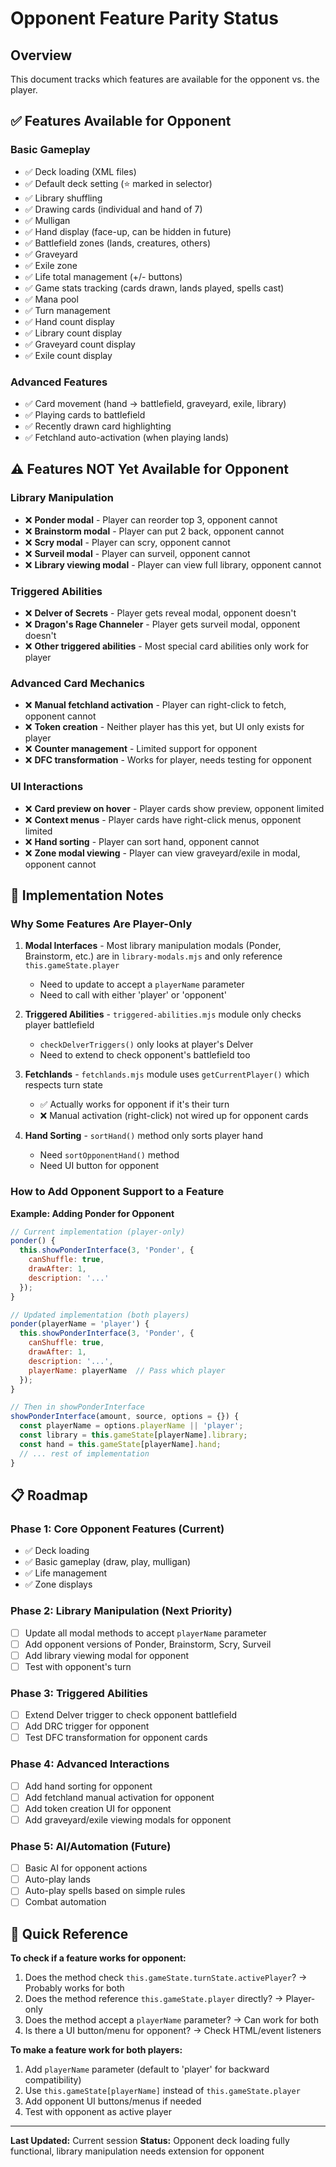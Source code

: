 # Opponent Feature Parity Status

## Overview
This document tracks which features are available for the opponent vs. the player.

## ✅ Features Available for Opponent

### Basic Gameplay
- ✅ Deck loading (XML files)
- ✅ Default deck setting (⭐ marked in selector)
- ✅ Library shuffling
- ✅ Drawing cards (individual and hand of 7)
- ✅ Mulligan
- ✅ Hand display (face-up, can be hidden in future)
- ✅ Battlefield zones (lands, creatures, others)
- ✅ Graveyard
- ✅ Exile zone
- ✅ Life total management (+/- buttons)
- ✅ Game stats tracking (cards drawn, lands played, spells cast)
- ✅ Mana pool
- ✅ Turn management
- ✅ Hand count display
- ✅ Library count display
- ✅ Graveyard count display
- ✅ Exile count display

### Advanced Features
- ✅ Card movement (hand → battlefield, graveyard, exile, library)
- ✅ Playing cards to battlefield
- ✅ Recently drawn card highlighting
- ✅ Fetchland auto-activation (when playing lands)

## ⚠️ Features NOT Yet Available for Opponent

### Library Manipulation
- ❌ **Ponder modal** - Player can reorder top 3, opponent cannot
- ❌ **Brainstorm modal** - Player can put 2 back, opponent cannot
- ❌ **Scry modal** - Player can scry, opponent cannot
- ❌ **Surveil modal** - Player can surveil, opponent cannot
- ❌ **Library viewing modal** - Player can view full library, opponent cannot

### Triggered Abilities
- ❌ **Delver of Secrets** - Player gets reveal modal, opponent doesn't
- ❌ **Dragon's Rage Channeler** - Player gets surveil modal, opponent doesn't
- ❌ **Other triggered abilities** - Most special card abilities only work for player

### Advanced Card Mechanics
- ❌ **Manual fetchland activation** - Player can right-click to fetch, opponent cannot
- ❌ **Token creation** - Neither player has this yet, but UI only exists for player
- ❌ **Counter management** - Limited support for opponent
- ❌ **DFC transformation** - Works for player, needs testing for opponent

### UI Interactions
- ❌ **Card preview on hover** - Player cards show preview, opponent limited
- ❌ **Context menus** - Player cards have right-click menus, opponent limited
- ❌ **Hand sorting** - Player can sort hand, opponent cannot
- ❌ **Zone modal viewing** - Player can view graveyard/exile in modal, opponent cannot

## 🔧 Implementation Notes

### Why Some Features Are Player-Only

1. **Modal Interfaces** - Most library manipulation modals (Ponder, Brainstorm, etc.) are in `library-modals.mjs` and only reference `this.gameState.player`
   - Need to update to accept a `playerName` parameter
   - Need to call with either 'player' or 'opponent'

2. **Triggered Abilities** - `triggered-abilities.mjs` module only checks player battlefield
   - `checkDelverTriggers()` only looks at player's Delver
   - Need to extend to check opponent's battlefield too

3. **Fetchlands** - `fetchlands.mjs` module uses `getCurrentPlayer()` which respects turn state
   - ✅ Actually works for opponent if it's their turn
   - ❌ Manual activation (right-click) not wired up for opponent cards

4. **Hand Sorting** - `sortHand()` method only sorts player hand
   - Need `sortOpponentHand()` method
   - Need UI button for opponent

### How to Add Opponent Support to a Feature

**Example: Adding Ponder for Opponent**

```javascript
// Current implementation (player-only)
ponder() {
  this.showPonderInterface(3, 'Ponder', {
    canShuffle: true,
    drawAfter: 1,
    description: '...'
  });
}

// Updated implementation (both players)
ponder(playerName = 'player') {
  this.showPonderInterface(3, 'Ponder', {
    canShuffle: true,
    drawAfter: 1,
    description: '...',
    playerName: playerName  // Pass which player
  });
}

// Then in showPonderInterface
showPonderInterface(amount, source, options = {}) {
  const playerName = options.playerName || 'player';
  const library = this.gameState[playerName].library;
  const hand = this.gameState[playerName].hand;
  // ... rest of implementation
}
```

## 📋 Roadmap

### Phase 1: Core Opponent Features (Current)
- ✅ Deck loading
- ✅ Basic gameplay (draw, play, mulligan)
- ✅ Life management
- ✅ Zone displays

### Phase 2: Library Manipulation (Next Priority)
- [ ] Update all modal methods to accept `playerName` parameter
- [ ] Add opponent versions of Ponder, Brainstorm, Scry, Surveil
- [ ] Add library viewing modal for opponent
- [ ] Test with opponent's turn

### Phase 3: Triggered Abilities
- [ ] Extend Delver trigger to check opponent battlefield
- [ ] Add DRC trigger for opponent
- [ ] Test DFC transformation for opponent cards

### Phase 4: Advanced Interactions
- [ ] Add hand sorting for opponent
- [ ] Add fetchland manual activation for opponent
- [ ] Add token creation UI for opponent
- [ ] Add graveyard/exile viewing modals for opponent

### Phase 5: AI/Automation (Future)
- [ ] Basic AI for opponent actions
- [ ] Auto-play lands
- [ ] Auto-play spells based on simple rules
- [ ] Combat automation

## 🎯 Quick Reference

**To check if a feature works for opponent:**
1. Does the method check `this.gameState.turnState.activePlayer`? → Probably works for both
2. Does the method reference `this.gameState.player` directly? → Player-only
3. Does the method accept a `playerName` parameter? → Can work for both
4. Is there a UI button/menu for opponent? → Check HTML/event listeners

**To make a feature work for both players:**
1. Add `playerName` parameter (default to 'player' for backward compatibility)
2. Use `this.gameState[playerName]` instead of `this.gameState.player`
3. Add opponent UI buttons/menus if needed
4. Test with opponent as active player

---

**Last Updated:** Current session
**Status:** Opponent deck loading fully functional, library manipulation needs extension for opponent
